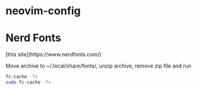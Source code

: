 # neovim-config

<h1>Nerd Fonts</h1>
[this site](https://www.nerdfonts.com/)
<p>Move archive to ~/.local/share/fonts/, unzip archive, remove zip file and run</p>

```bash
fc-cache -fv
sudo fc-cache -fv
```
